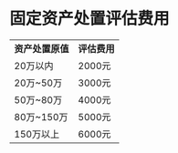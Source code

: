 # 固定资产处置评估费用

<table>
      <tr><td><strong>资产处置原值</strong></td><td><strong>评估费用</strong></td></tr>
      <tr><td>20万以内</td><td>2000元</td></tr>
      <tr><td>20万~50万</td><td>3000元</td></tr>
      <tr><td>50万~80万</td><td>4000元</td></tr>
      <tr><td>80万~150万</td><td>5000元</td></tr>
      <tr><td>150万以上</td><td>6000元</td></tr>
</table>

